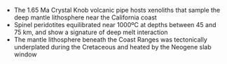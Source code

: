 - The 1.65 Ma Crystal Knob volcanic pipe hosts xenoliths that sample the deep
  mantle lithosphere near the California coast
- Spinel peridotites equilibrated near 1000ºC at depths between 45 and 75 km,
  and show a signature of deep melt interaction
- The mantle lithosphere beneath the Coast Ranges was tectonically underplated
  during the Cretaceous and heated by the Neogene slab window

